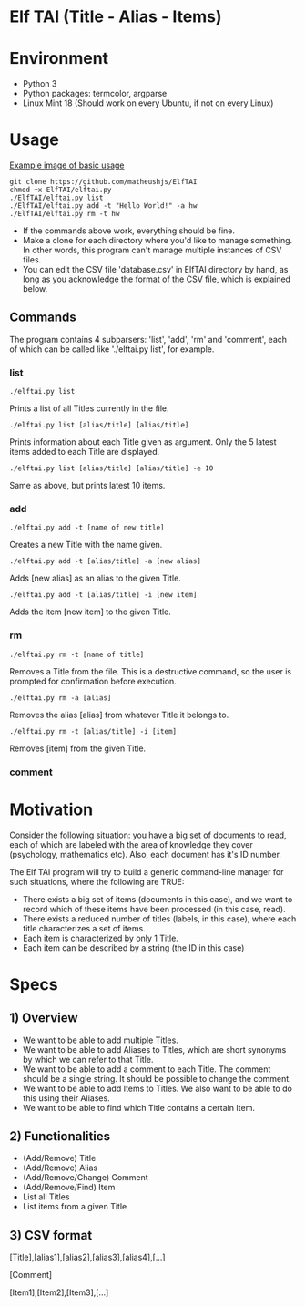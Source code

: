 # Elf TAI (Title - Alias - Items)

# Environment
<ul>
<li>Python 3</li>
<li>Python packages: termcolor, argparse</li>
<li>Linux Mint 18 (Should work on every Ubuntu, if not on every Linux)</li>
</ul>

# Usage
[Example image of basic usage](example.png)
```
git clone https://github.com/matheushjs/ElfTAI
chmod +x ElfTAI/elftai.py
./ElfTAI/elftai.py list
./ElfTAI/elftai.py add -t "Hello World!" -a hw
./ElfTAI/elftai.py rm -t hw
```
* If the commands above work, everything should be fine.
* Make a clone for each directory where you'd like to manage something. In other words, this program can't manage multiple instances of CSV files.
* You can edit the CSV file 'database.csv' in ElfTAI directory by hand, as long as you acknowledge the format of the CSV file, which is explained below.

## Commands
The program contains 4 subparsers: 'list', 'add', 'rm' and 'comment', each of which can be called like './elftai.py list', for example.
### list
```
./elftai.py list
```
Prints a list of all Titles currently in the file.
```
./elftai.py list [alias/title] [alias/title]
```
Prints information about each Title given as argument. Only the 5 latest items added to each Title are displayed.
```
./elftai.py list [alias/title] [alias/title] -e 10
```
Same as above, but prints latest 10 items.
### add
```
./elftai.py add -t [name of new title]
```
Creates a new Title with the name given.
```
./elftai.py add -t [alias/title] -a [new alias]
```
Adds [new alias] as an alias to the given Title.
```
./elftai.py add -t [alias/title] -i [new item]
```
Adds the item [new item] to the given Title.
### rm
```
./elftai.py rm -t [name of title]
```
Removes a Title from the file. This is a destructive command, so the user is prompted for confirmation before execution.
```
./elftai.py rm -a [alias]
```
Removes the alias [alias] from whatever Title it belongs to.
```
./elftai.py rm -t [alias/title] -i [item]
```
Removes [item] from the given Title.
### comment

# Motivation
<p>Consider the following situation: you have a big set of documents to read, each of which are labeled with the area of knowledge they cover (psychology, mathematics etc). Also, each document has it's ID number.</p>
<p>The Elf TAI program will try to build a generic command-line manager for such situations, where the following are TRUE:</p>
<ul>
<li>There exists a big set of items (documents in this case), and we want to record which of these items have been processed (in this case, read).</li>
<li>There exists a reduced number of titles (labels, in this case), where each title characterizes a set of items.</li>
<li>Each item is characterized by only 1 Title.</li>
<li>Each item can be described by a string (the ID in this case)</li>
</ul>

# Specs

## 1) Overview
<ul>
<li>We want to be able to add multiple Titles.</li>
<li>We want to be able to add Aliases to Titles, which are short synonyms by which we can refer to that Title.</li>
<li>We want to be able to add a comment to each Title. The comment should be a single string. It should be possible to change the comment.</li>
<li>We want to be able to add Items to Titles. We also want to be able to do this using their Aliases.</li>
<li>We want to be able to find which Title contains a certain Item.</li>
</ul>

## 2) Functionalities
<ul>
<li>(Add/Remove) Title</li>
<li>(Add/Remove) Alias</li>
<li>(Add/Remove/Change) Comment</li>
<li>(Add/Remove/Find) Item</li>
<li>List all Titles</li>
<li>List items from a given Title</li>
</ul>

## 3) CSV format
<p>[Title],[alias1],[alias2],[alias3],[alias4],[...]</p>
<p>[Comment]</p>
<p>[Item1],[Item2],[Item3],[...]</p>
